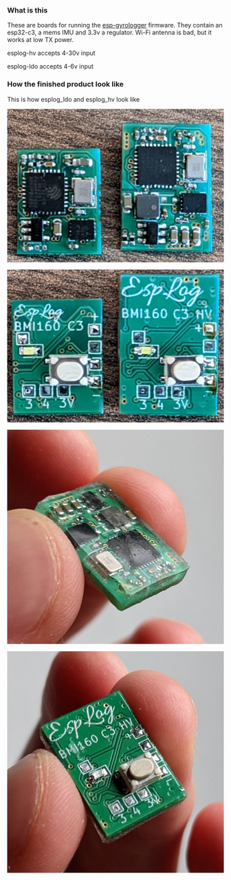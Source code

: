 
### What is this
These are boards for running the [esp-gyrologger](https://github.com/VladimirP1/esp-gyrologger) firmware. They contain an esp32-c3, a mems IMU and 3.3v a regulator. Wi-Fi antenna is bad, but it works at low TX power.

esplog-hv accepts 4-30v input

esplog-ldo accepts 4-6v input

### How the finished product look like
This is how esplog_ldo and esplog_hv look like

<img src="img/2022-08-19 15-35-07_1675676016.JPG" width="540"></img>

<img src="img/2022-08-19 15-34-30_1675676021.JPG" width="540"></img>

<img src="img/2022-11-04 15-14-29_1675672548.JPG" width="540"></img>

<img src="img/2022-11-04 15-14-22_1675672552.JPG" width="540"></img>




